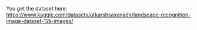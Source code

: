 You get the dataset here: https://www.kaggle.com/datasets/utkarshsaxenadn/landscape-recognition-image-dataset-12k-images/
